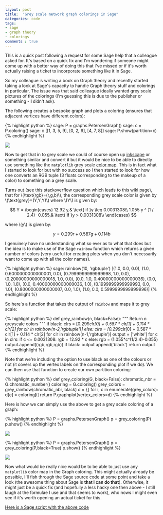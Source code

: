 ```yaml
---
layout: post
title:  "Grey scale network graph colorings in Sage"
categories: code
tags:
- sage
- graph theory
- colorings
comments : true
---
```


This is a quick post following a request for some Sage help that a colleague asked for.
It's based on a quick fix and I'm wondering if someone might come up with a better way of doing this that I've missed or if it's worth actually raising a ticket to incorporate something like it in Sage.

So my colleague is writing a book on Graph theory and recently started taking a look at Sage's capacity to handle Graph theory stuff and colorings in particular.
The issue was that said colleague ideally wanted grey scale pictures of the colorings (I'm guessing this is due to the publisher or something - I didn't ask).

The following creates a bespoke graph and plots a coloring (ensures that adjacent vertices have different colors):

{% highlight python %}
sage: P = graphs.PetersenGraph()
sage: c = P.coloring()
sage: c
[[1, 3, 5, 9], [0, 2, 6], [4, 7, 8]]
sage: P.show(partition=c)
{% endhighlight %}

![]({{site.baseurl}}/assets/images/multi_color_petersen_graph_coloring.png)

Now to get that in to grey scale we could of course open up [inkscape](http://www.inkscape.org/en/) or something similar and convert it but it would be nice to be able to directly use something like the `matplotlib` grey scale [color map]().
This is in fact what I started to look for but with no success so I then started to look for how one converts an RGB tuple (3 floats corresponding to the makeup of a color) to something on a grey scale.

Turns out (see [this stackoverflow question](http://stackoverflow.com/questions/12201577/convert-rgb-image-to-grayscale-in-python) which leads to [this wiki page](http://en.wikipedia.org/wiki/Grayscale#Converting_color_to_grayscale)), that for \\(\text{rgb}=(r,g,b)\\), the corresponding grey scale color is given by \\(\text{grey}=(Y,Y,Y)\\) where \\(Y\\) is given by:

$$
Y = \begin{cases}
    12.92 y,& \text{ if }y \leq 0.0031308\\
    1.055 y ^ (1 / 2.4)- 0.055,& \text{ if }y > 0.0031308\\
\end{cases}
$$

where \\(y\\) is given by:

$$
y = 0.299 r + 0.587 g + 0.114 b
$$

I genuinely have no understanding what so ever as to what that does but the idea is to make use of the Sage `rainbow` function which returns a given number of colors (very useful for creating plots when you don't necessarily want to come up with all the color names).

{% highlight python %}
sage: rainbow(10, 'rgbtuple')
[(1.0, 0.0, 0.0),
 (1.0, 0.6000000000000001, 0.0),
 (0.7999999999999998, 1.0, 0.0),
 (0.20000000000000018, 1.0, 0.0),
 (0.0, 1.0, 0.40000000000000036),
 (0.0, 1.0, 1.0),
 (0.0, 0.40000000000000036, 1.0),
 (0.1999999999999993, 0.0, 1.0),
 (0.8000000000000007, 0.0, 1.0),
 (1.0, 0.0, 0.5999999999999996)]
{% endhighlight %}

So here's a function that takes the output of `rainbow` and maps it to grey scale:

{% highlight python %}
def grey_rainbow(n, black=False):
    """
    Return n greyscale colors
    """
    if black:
        clrs = [0.299*clr[0] + 0.587 * clr[1] + 0.114 * clr[2] for clr in rainbow(n-2,'rgbtuple')]
    else:
        clrs = [0.299*clr[0] + 0.587 * clr[1] + 0.114 * clr[2] for clr in rainbow(n-1,'rgbtuple')]
    output = ['white']
    for c in clrs:
        if c <= 0.0031308:
            rgb = 12.92 * c
        else:
            rgb = (1.055*c^(1/2.4)-0.055)
        output.append((rgb,rgb,rgb))
    if black:
        output.append('black')
    return output
{% endhighlight %}

Note that we're including the option to use black as one of the colours or not (it covers up the vertex labels on the corresponding plot if we do).
We can then use that function to create our own partition coloring:

{% highlight python %}
def grey_coloring(G, black=False):
    chromatic_nbr = G.chromatic_number()
    coloring = G.coloring()
    grey_colors = grey_rainbow(chromatic_nbr, black)
    d = {}
    for i, c in enumerate(grey_colors):
        d[c] = coloring[i]
    return P.graphplot(vertex_colors=d)
{% endhighlight %}

Here is how we can simply use the above to get a grey scale coloring of a graph:

{% highlight python %}
P = graphs.PetersenGraph()
p = grey_coloring(P)
p.show()
{% endhighlight %}

![]({{site.baseurl}}/assets/images/grey_petersen_graph_coloring.png)

{% highlight python %}
P = graphs.PetersenGraph()
p = grey_coloring(P,black=True)
p.show()
{% endhighlight %}

![]({{site.baseurl}}/assets/images/grey_petersen_graph_coloring_with_black.png)

Now what would be really nice would be to be able to just use any `matplotlib` color map in the Graph coloring.
This might actually already be possible, I'll fish through the Sage source code at some point and take a look (the awesome thing about Sage is **that I can do that**).
Otherwise, it might just be a quick fix (and hopefully a less hacky one then above - I still laugh at the formulae I use and that seems to work), who nows I might even see if it's worth opening an actual ticket for this.

[Here is a Sage script with the above code]({{site.baseurl}}/assets/code/greyscale-graphs-in-sage.sage)
